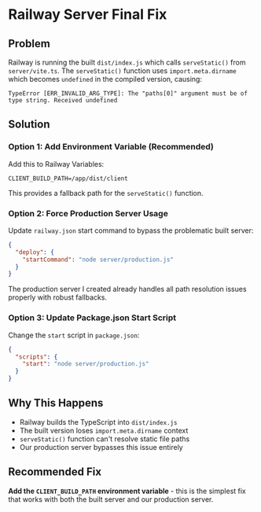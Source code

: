 # Railway Server Final Fix

## Problem
Railway is running the built `dist/index.js` which calls `serveStatic()` from `server/vite.ts`. The `serveStatic()` function uses `import.meta.dirname` which becomes `undefined` in the compiled version, causing:

```
TypeError [ERR_INVALID_ARG_TYPE]: The "paths[0]" argument must be of type string. Received undefined
```

## Solution 

### Option 1: Add Environment Variable (Recommended)
Add this to Railway Variables:

```
CLIENT_BUILD_PATH=/app/dist/client
```

This provides a fallback path for the `serveStatic()` function.

### Option 2: Force Production Server Usage
Update `railway.json` start command to bypass the problematic built server:

```json
{
  "deploy": {
    "startCommand": "node server/production.js"
  }
}
```

The production server I created already handles all path resolution issues properly with robust fallbacks.

### Option 3: Update Package.json Start Script
Change the `start` script in `package.json`:

```json
{
  "scripts": {
    "start": "node server/production.js"
  }
}
```

## Why This Happens
- Railway builds the TypeScript into `dist/index.js`
- The built version loses `import.meta.dirname` context
- `serveStatic()` function can't resolve static file paths
- Our production server bypasses this issue entirely

## Recommended Fix
**Add the `CLIENT_BUILD_PATH` environment variable** - this is the simplest fix that works with both the built server and our production server.
